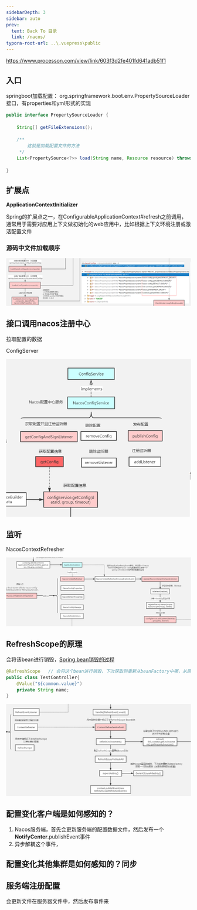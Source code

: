 ```yaml
---
sidebarDepth: 3
sidebar: auto
prev:
  text: Back To 目录
  link: /nacos/
typora-root-url: ..\.vuepress\public
---
```




https://www.processon.com/view/link/603f3d2fe401fd641adb51f1

## 入口

springboot加载配置： org.springframework.boot.env.PropertySourceLoader 接口，有properties和yml形式的实现

```java
public interface PropertySourceLoader {

	String[] getFileExtensions();

	/**
		这就是加载配置文件的方法
	 */
	List<PropertySource<?>> load(String name, Resource resource) throws IOException;

}
```



## 扩展点

**ApplicationContextInitializer**

Spring的扩展点之一，在ConfigurableApplicationContext#refresh之前调用，通常用于需要对应用上下文做初始化的web应用中，比如根据上下文环境注册或激活配置文件



### 源码中文件加载顺序



![image-20210822200600855](/images/nacos/image-20210822200600855.png)



## 接口调用nacos注册中心

拉取配置的数据

ConfigServer

![image-20210822201610433](/images/nacos/image-20210822201610433.png)

## 监听

NacosContextRefresher

![image-20210822203343721](/images/nacos/image-20210822203343721.png)



## RefreshScope的原理

会将该bean进行销毁，[Spring bean销毁的过程](https://blog.csdn.net/long9870/article/details/100544690?spm=1001.2014.3001.5501)

```java
@RefreshScope   // 会将这个bean进行销毁，下次获取则重新从beanFactory中哪，从原料beanDefinition从新生产，这样就能注入新的value了
public class TestController{
    @Value("${common.value}")
    private String name;
}
```

![image-20210822212151316](/images/nacos/image-20210822212151316.png)



## 配置变化客户端是如何感知的？

1. Nacos服务端，首先会更新服务端的配置数据文件，然后发布一个**NotifyCenter**.publishEvent事件
2. 异步解耦这个事件，





## 配置变化其他集群是如何感知的？同步





## 服务端注册配置

会更新文件在服务器文件中，然后发布事件来


